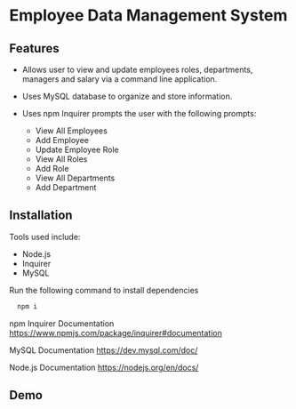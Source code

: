 # Employee Data Management System

## Features

- Allows user to view and update employees roles, departments, managers and salary via a command line application.

- Uses MySQL database to organize and store information.

- Uses npm Inquirer prompts the user with the following prompts:
  - View All Employees
  - Add Employee
  - Update Employee Role
  - View All Roles
  - Add Role
  - View All Departments
  - Add Department

## Installation

Tools used include:

- Node.js
- Inquirer
- MySQL

Run the following command to install dependencies

```bash
  npm i

```

npm Inquirer Documentation
https://www.npmjs.com/package/inquirer#documentation

MySQL Documentation
https://dev.mysql.com/doc/

Node.js Documentation
https://nodejs.org/en/docs/

## Demo
